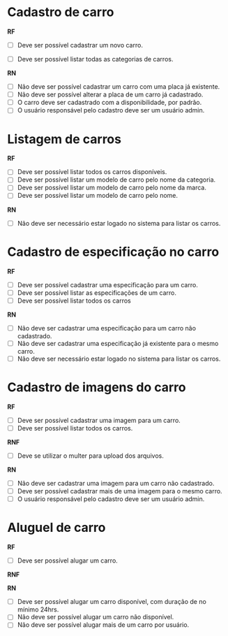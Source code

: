 
# Cadastro de carro

**RF**
- [ ] Deve ser possível cadastrar um novo carro.
- [ ] Deve ser possível listar todas as categorias de carros.


**RN**
- [ ] Não deve ser possível cadastrar um carro com uma placa já existente.
- [ ] Não deve ser possível alterar a placa de um carro já cadastrado.
- [ ] O carro deve ser cadastrado com a disponibilidade, por padrão.
- [ ] O usuário responsável pelo cadastro deve ser um usuário admin.

# Listagem de carros

**RF**
- [ ] Deve ser possível listar todos os carros disponíveis.
- [ ] Deve ser possível listar um modelo de carro pelo nome da categoria.
- [ ] Deve ser possível listar um modelo de carro pelo nome da marca.
- [ ] Deve ser possível listar um modelo de carro pelo nome.

**RN**
- [ ] Não deve ser necessário estar logado no sistema para listar os carros.


# Cadastro de especificação no carro

**RF**
- [ ] Deve ser possível cadastrar uma especificação para um carro.
- [ ] Deve ser possível listar as especificações de um carro.
- [ ] Deve ser possível listar todos os carros

**RN**
- [ ] Não deve ser cadastrar uma especificação para um carro não cadastrado.
- [ ] Não deve ser cadastrar uma especificação já existente para o mesmo carro.
- [ ] Não deve ser necessário estar logado no sistema para listar os carros.

# Cadastro de imagens do carro

**RF**
- [ ] Deve ser possível cadastrar uma imagem para um carro.
- [ ] Deve ser possível listar todos os carros.

**RNF**
- [ ] Deve se utilizar o multer para upload dos arquivos.
  
**RN**
- [ ] Não deve ser cadastrar uma imagem para um carro não cadastrado.
- [ ] Deve ser possível cadastrar mais de uma imagem para o mesmo carro.
- [ ] O usuário responsável pelo cadastro deve ser um usuário admin.

# Aluguel de carro

**RF**
- [ ] Deve ser possível alugar um carro.

**RNF**

**RN**
- [ ] Deve ser possível alugar um carro disponível, com duração de no mínimo 24hrs.
- [ ] Não deve ser possível alugar um carro não disponível.
- [ ] Não deve ser possível alugar mais de um carro por usuário.